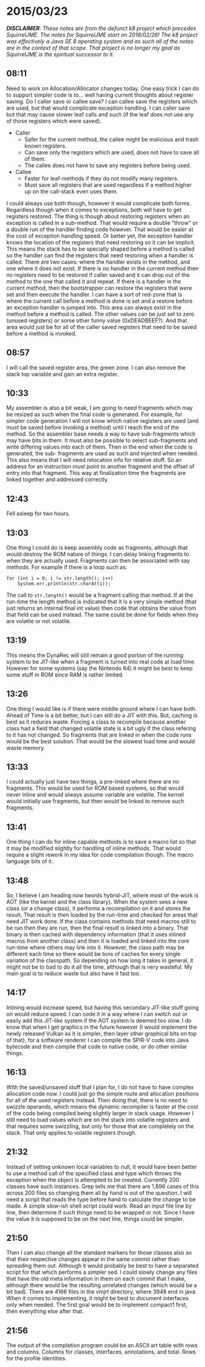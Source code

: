 # 2015/03/23

***DISCLAIMER***: _These notes are from the defunct k8 project which_
_precedes SquirrelJME. The notes for SquirrelJME start on 2016/02/26!_
_The k8 project was effectively a Java SE 8 operating system and as such_
_all of the notes are in the context of that scope. That project is no_
_longer my goal as SquirrelJME is the spiritual successor to it._

## 08:11

Need to work on Allocation/Allocator changes today. One easy trick I can do to
support simpler code is to... well having current thoughts about register
saving. Do I caller save or callee save? I can callee save the registers which
are used, but that would complicate exception handling. I can caller save but
that may cause slower leaf calls and such (if the leaf does not use any of
those registers which were saved).

  * Caller 
    * Safer for the current method, the callee might be malicious and trash
      known registers.
    * Can save only the registers which are used, does not have to save all of
      them.
    * The callee does not have to save any registers before being used.
  * Callee 
    * Faster for leaf-methods if they do not modify many registers.
    * Must save all registers that are used regardless if a method higher up on
      the call-stack even uses them.

I could always use both though, however it would complicate both forms.
Regardless though when it comes to exceptions, both will have to get registers
restored. The thing is though about restoring registers when an exception is
called in a sub-method. That would require a double "throw" or a double run of
the handler finding code however. That would be easier at the cost of
exception handling speed. Or better yet, the exception handler knows the
location of the registers that need restoring so it can be implicit. This
means the stack has to be specially shaped before a method is called so the
handler can find the registers that need restoring when a handler is called.
There are two cases: where the handler exists in the method, and one where it
does not exist. If there is no handler in the current method then no registers
need to be restored if caller saved and it can drop out of the method to the
one that called it and repeat. If there is a handler in the current method,
then the bootstrapper can restore the registers that were set and then execute
the handler. I can have a sort of red-zone that is where the current call
before a method is done is set and a restore before an exception handler is
jumped into. This area can always exist in the method before a method is
called. The other values can be just set to zero (unused registers) or some
other funny value (0xDEADBEEF?). And that area would just be for all of the
caller saved registers that need to be saved before a method is invoked.

## 08:57

I will call the saved register area, the green zone. I can also remove the
stack top variable and gain an extra register.

## 10:33

My assembler is also a bit weak, I am going to need fragments which may be
resized as such when the final code is generated. For example, for simpler
code generation I will not know which native registers are used (and must be
saved before invoking a method) until I reach the end of the method. So the
assembler base needs a way to have sub-fragments which may have bits in them.
It must also be possible to select sub-fragments and write differing values
into each of them. Then in the end when the code is generated, the sub-
fragments are used as such and injected when needed. This also means that I
will need relocation info for relative stuff. So an address for an instruction
must point to another fragment and the offset of entry into that fragment.
This way at finalization time the fragments are linked together and addressed
correctly.

## 12:43

Fell asleep for two hours.

## 13:03

One thing I could do is keep assembly code as fragments, although that would
destroy the ROM nature of things. I can delay linking fragments to when they
are actually used. Fragments can then be associated with say methods. For
example if there is a loop such as:

    
    
    for (int i = 0; i != str.length(); i++)
        System.err.println(str.charAt(i));
    

The call to `str.length()` would be a fragment calling that method. If at the
run-time the length method is indicated that it is a very simple method (that
just returns an internal final int value) then code that obtains the value
from that field can be used instead. The same could be done for fields when
they are volatile or not volatile.

## 13:19

This means the DynaRec will still remain a good portion of the running system
to be JIT-like when a fragment is turned into real code at load time. However
for some systems (say the Nintendo 64) it might be best to keep some stuff in
ROM since RAM is rather limited.

## 13:26

One thing I would like is if there were middle ground where I can have both.
Ahead of Time is a bit better, but I can still do a JIT with this. But,
caching is best as it reduces waste. Forcing a class to recompile because
another class had a field that changed volatile state is a bit ugly if the
class refering to it has not changed. So fragments that are linked in when the
code runs would be the best solution. That would be the slowest load time and
would waste memory.

## 13:33

I could actually just have two things, a pre-linked where there are no
fragments. This would be used for ROM based systems, so that would never
inline and would always assume variable are volatile. The kernel would
initially use fragments, but then would be linked to remove such fragments.

## 13:41

One thing I can do for inline capable methods is to save a macro list so that
it may be modified slightly for handling of inline methods. That would require
a slight rework in my idea for code compilation though. The macro language
bits of it.

## 13:48

So, I believe I am heading now twords hybrid-JIT, where most of the work is
AOT (like the kernel and the class library). When the system sees a new class
(or a change class), it performs a recompilation on it and stores the result.
That result is then loaded by the run-time and checked for areas that need JIT
work done. If the class contains methods that need macros still to be run then
they are run, then the final result is linked into a binary. That binary is
then cached with dependency information (that it uses inlined macros from
another class) and then it is loaded and linked into the core run-time where
others may link into it. However, the class path may be different each time so
there would be tons of caches for every single variation of the classpath. So
depending on how long it takes in general, it might not be to bad to do it all
the time, although that is very wasteful. My main goal is to reduce waste but
also have it fast too.

## 14:17

Inlining would increase speed, but having this secondary JIT-like stuff going
on would reduce speed. I can code it in a way where I can switch out or easily
add this JIT-like system if the AOT system is deemed too slow. I do know that
when I get graphics in the future however (I would implement the newly
released Vulkan as it is simpler, then layer other graphical bits on top of
that), for a software renderer I can compile the SPIR-V code into Java
bytecode and then compile that code to native code, or do other similar
things.

## 16:13

With the saved/unsaved stuff that I plan for, I do not have to have complex
allocation code now. I could just go the simple route and allocation positions
for all of the used registers instead. Then doing that, there is no need to
swizzle operands, which means the dynamic recompiler is faster at the cost of
the code being compiled being slightly larger in stack usage. However I still
need to load values which are on the stack into volatile registers and that
requires some swizzling, but only for those that are completely on the stack.
That only applies to volatile registers though.

## 21:32

Instead of setting unknown local variables to null, it would have been better
to use a method call of the specified class and type which throws the
exception when the object is attempted to be created. Currently 200 classes
have such instances. Grep tells me that there are 1,896 cases of this across
200 files so changing them all by hand is out of the question. I will need a
script that reads the type before hand to calculate the change to be made. A
simple slow-ish shell script could work. Read an input file line by line, then
determine if such things need to be wrapped or not. Since I have the value it
is supposed to be on the next line, things could be simpler.

## 21:50

Then I can also change all the standard markers for those classes also so that
their respective changes appear in the same commit rather than spreading them
out. Although it would probably be best to have a separated script for that
which performs a simpler sed. I could slowly change any files that have the
old meta information in them on each commit that I make, although there would
be the resulting unrelated changes (which would be a bit bad). There are 4166
files in the vmjrt directory, where 3948 end in java. When it comes to
implementing, it might be best to document interfaces only when needed. The
first goal would be to implement compact1 first, then everything else after
that.

## 21:56

The output of the completion program could be an ASCII art table with rows and
columns. Columns for classes, interfaces, annotations, and total. Rows for the
profile identities.

